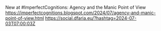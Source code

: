 New at #ImperfectCognitions: Agency and the Manic Point of View https://imperfectcognitions.blogspot.com/2024/07/agency-and-manic-point-of-view.html https://social.dfaria.eu/?hashtag=2024-07-03T07:00:03Z